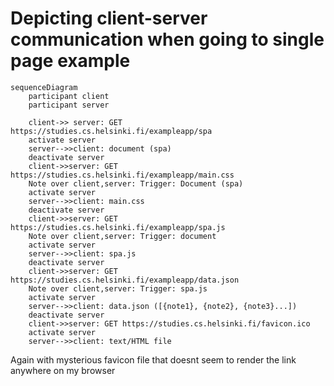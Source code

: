 # Depicting client-server communication when going to single page example

```mermaid
sequenceDiagram
    participant client
    participant server

    client->> server: GET https://studies.cs.helsinki.fi/exampleapp/spa
    activate server
    server-->>client: document (spa)
    deactivate server
    client->>server: GET https://studies.cs.helsinki.fi/exampleapp/main.css
    Note over client,server: Trigger: Document (spa)
    activate server
    server-->>client: main.css
    deactivate server
    client->>server: GET https://studies.cs.helsinki.fi/exampleapp/spa.js
    Note over client,server: Trigger: document
    activate server
    server-->>client: spa.js
    deactivate server
    client->>server: GET https://studies.cs.helsinki.fi/exampleapp/data.json
    Note over client,server: Trigger: spa.js
    activate server
    server-->>client: data.json ([{note1}, {note2}, {note3}...])
    deactivate server
    client->>server: GET https://studies.cs.helsinki.fi/favicon.ico
    activate server
    server-->>client: text/HTML file
```

Again with mysterious favicon file that doesnt seem to render the link anywhere on my browser
